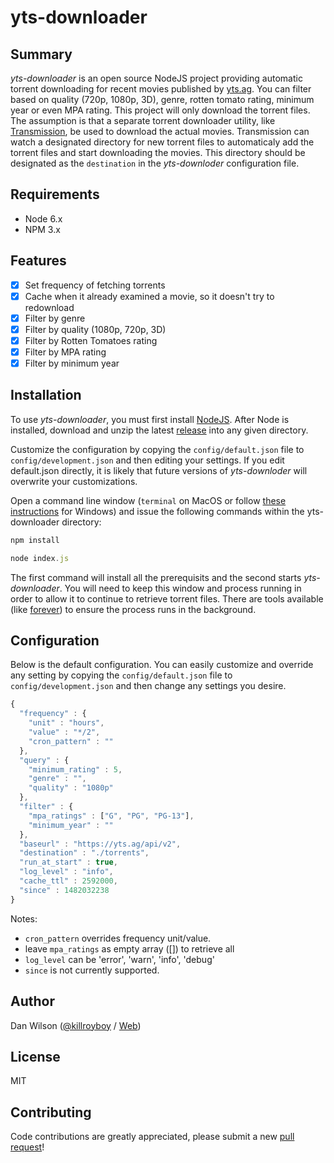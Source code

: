 # yts-downloader

Summary
---------------
*yts-downloader* is an open source NodeJS project providing automatic torrent downloading for recent movies published by [yts.ag](http://yts.ag). You can filter based on quality (720p, 1080p, 3D), genre, rotten tomato rating, minimum year or even MPA rating. This project will only download the torrent files. The assumption is that a separate torrent downloader utility, like [Transmission](https://transmissionbt.com), be used to download the actual movies. Transmission can watch a designated directory for new torrent files to automaticaly add the torrent files and start downloading the movies. This directory should be designated as the `destination` in the *yts-downloder* configuration file.

Requirements
---------------
- Node 6.x
- NPM 3.x

Features
---------------
- [x] Set frequency of fetching torrents
- [x] Cache when it already examined a movie, so it doesn't try to redownload
- [x] Filter by genre
- [x] Filter by quality (1080p, 720p, 3D)
- [x] Filter by Rotten Tomatoes rating
- [x] Filter by MPA rating
- [x] Filter by minimum year

Installation
---------------
To use *yts-downloader*, you must first install [NodeJS](https://nodejs.org/en/download/). After Node is installed, download and unzip the latest [release](https://github.com/killroyboy/yts-downloader/releases) into any given directory. 

Customize the configuration by copying the `config/default.json` file to `config/development.json` and then editing your settings. If you edit default.json directly, it is likely that future versions of *yts-downloder* will overwrite your customizations.

Open a command line window (`terminal` on MacOS or follow [these instructions](https://www.lifewire.com/command-prompt-2625840) for Windows) and issue the following commands within the yts-downloader directory:

```js
npm install
```
```js
node index.js
```

The first command will install all the prerequisits and the second starts *yts-downloader*. You will need to keep this window and process running in order to allow it to continue to retrieve torrent files. There are tools available (like [forever](https://www.npmjs.com/package/forever)) to ensure the process runs in the background.


Configuration
---------------
Below is the default configuration. You can easily customize and override any setting by copying the `config/default.json` file to `config/development.json` and then change any settings you desire.

```js
{
  "frequency" : {
	"unit" : "hours",
	"value" : "*/2",
	"cron_pattern" : ""
  },
  "query" : {
	"minimum_rating" : 5,
	"genre" : "",
	"quality" : "1080p"
  },
  "filter" : {
	"mpa_ratings" : ["G", "PG", "PG-13"],
	"minimum_year" : ""
  },
  "baseurl" : "https://yts.ag/api/v2",
  "destination" : "./torrents",
  "run_at_start" : true,
  "log_level" : "info",
  "cache_ttl" : 2592000,
  "since" : 1482032238
}
```
Notes: 
- `cron_pattern` overrides frequency unit/value. 
- leave `mpa_ratings` as empty array ([]) to retrieve all
- `log_level` can be 'error', 'warn', 'info', 'debug'
- `since` is not currently supported.

Author
---------------
Dan Wilson ([@killroyboy](https://twitter.com/killroyboy) / [Web](http://codeality.com))

License
---------------
MIT

Contributing
---------------
Code contributions are greatly appreciated, please submit a new [pull request](https://github.com/killroyboy/yts-downloader/pull/new/master)!
